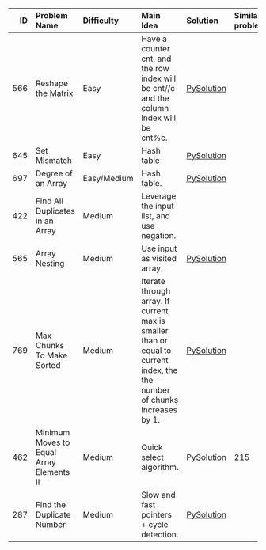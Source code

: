 |   ID | Problem Name                             | Difficulty   | Main Idea                                                                                                                 | Solution                                         | Similar problems   |
|-----:|:-----------------------------------------|:-------------|:--------------------------------------------------------------------------------------------------------------------------|:-------------------------------------------------|:-------------------|
|  566 | Reshape the Matrix                       | Easy         | Have a counter cnt, and the row index will be cnt//c and the column index will be cnt%c.                                  | [PySolution](./leetcode_python_solutions/566.py) |                    |
|  645 | Set Mismatch                             | Easy         | Hash table                                                                                                                | [PySolution](./leetcode_python_solutions/645.py) |                    |
|  697 | Degree of an Array                       | Easy/Medium  | Hash table.                                                                                                               | [PySolution](./leetcode_python_solutions/697.py) |                    |
|  422 | Find All Duplicates in an Array          | Medium       | Leverage the input list, and use negation.                                                                                |                                                  |                    |
|  565 | Array Nesting                            | Medium       | Use input as visited array.                                                                                               | [PySolution](./leetcode_python_solutions/565.py) |                    |
|  769 | Max Chunks To Make Sorted                | Medium       | Iterate through array. If current max is smaller than or equal to current index, the the number of chunks increases by 1. | [PySolution](./leetcode_python_solutions/769.py) |                    |
|  462 | Minimum Moves to Equal Array Elements II | Medium       | Quick select algorithm.                                                                                                   | [PySolution](./leetcode_python_solutions/462.py) | 215                |
|  287 | Find the Duplicate Number                | Medium       | Slow and fast pointers + cycle detection.                                                                                 | [PySolution](./leetcode_python_solutions/287.py) |                    |